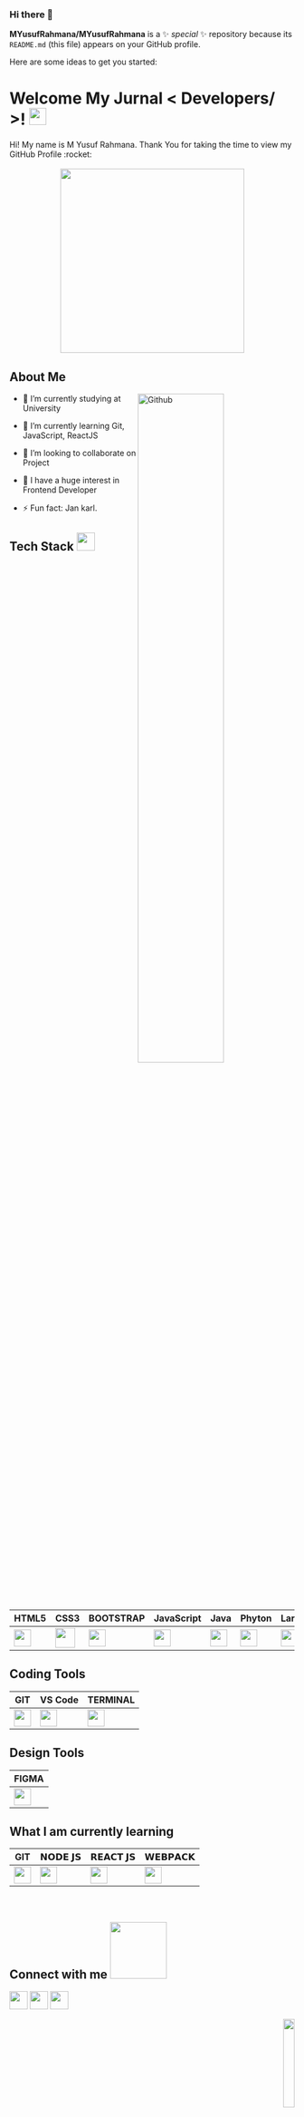 ### Hi there 👋


**MYusufRahmana/MYusufRahmana** is a ✨ _special_ ✨ repository because its `README.md` (this file) appears on your GitHub profile.

Here are some ideas to get you started:

<h1> Welcome My Jurnal < Developers/ >! <img src = "https://raw.githubusercontent.com/MartinHeinz/MartinHeinz/master/wave.gif" width = 30px> </h1>
<p align='center'>
</p>



<div size='20px'> Hi! My name is M Yusuf Rahmana. Thank You for taking the time to view my GitHub Profile :rocket: 
</div>
<br>
<div align="center"><img width=325 src = "https://media.giphy.com/media/v1.Y2lkPTc5MGI3NjExcG44b29mNGN0amhveDR2dzd3bzhidG04YTZxOXVvdmpobHNmbnZ2eiZlcD12MV9pbnRlcm5hbF9naWZfYnlfaWQmY3Q9Zw/yYfSDRdILeAnx1jhyt/giphy.gif" /></div>

<h2> About Me </h2>
<img width="55%" align="right" alt="Github" src="https://raw.githubusercontent.com/onimur/.github/master/.resources/git-header.svg" />

- 🔭 I’m currently studying at University
  
- 🌱 I’m currently learning Git, JavaScript, ReactJS
  
- 👯 I’m looking to collaborate on Project
  
- 💬 I have a huge interest in Frontend Developer
  
- ⚡ Fun fact: Jan karl.

<h2> Tech Stack <img src = "https://media2.giphy.com/media/QssGEmpkyEOhBCb7e1/giphy.gif?cid=ecf05e47a0n3gi1bfqntqmob8g9aid1oyj2wr3ds3mg700bl&rid=giphy.gif" width = 32px> </h2>

| HTML5 | CSS3 | BOOTSTRAP | JavaScript | Java | Phyton | Laravel |
| ------------- | ------------- |------------- | ------------- | ------------- | ------------- | ------------- |
| <img height="30px" src="https://cdn.svgporn.com/logos/html-5.svg"> | <img height="35px" src="https://cdn.svgporn.com/logos/css-3.svg"> | <img height="30px" src="https://cdn.svgporn.com/logos/bootstrap.svg"> |  <img height="30px" src="https://cdn.svgporn.com/logos/javascript.svg"> | <img height="30px" src="https://cdn.svgporn.com/logos/java.svg"> | <img height="30px" src="https://cdn.svgporn.com/logos/python.svg"> | <img height="30px" src="https://cdn.svgporn.com/logos/laravel.svg"> |


<h2>Coding Tools</h2>

| GIT  | VS Code | TERMINAL | 
| ------------- | ------------- |------------- |
| <img height="30px" src="https://cdn.svgporn.com/logos/git-icon.svg">  | <img height="30px" src="https://cdn.svgporn.com/logos/visual-studio-code.svg"> |  <img height="30px" src="https://cdn.svgporn.com/logos/terminal.svg"> | 

<h2>Design Tools</h2>

| FIGMA |
| ------------- |
| <img height="30px" src="https://cdn.svgporn.com/logos/figma.svg"> | 

<h2>What I am currently learning</h2>

| GIT | 𝗡𝗢𝗗𝗘 𝗝𝗦 | 𝗥𝗘𝗔𝗖𝗧 𝗝𝗦 | 𝗪𝗘𝗕𝗣𝗔𝗖𝗞 | 
| ------------- | ------------- |------------- | ------------- |
| <img height="30px" src="https://cdn.svgporn.com/logos/git.svg"> | <img height="30px" src="https://cdn.svgporn.com/logos/nodejs-icon.svg"> |  <img height="30px" src="https://cdn.svgporn.com/logos/react.svg"> |  <img height="30px" src="https://cdn.svgporn.com/logos/webpack.svg"> | 
<br>

<h2> Connect with me <img src='https://raw.githubusercontent.com/ShahriarShafin/ShahriarShafin/main/Assets/handshake.gif' width="100px"> </h2>
<a href = 'https://www.linkedin.com/in/myusufrhmn'> <img width = '32px' align= 'center' src="https://raw.githubusercontent.com/rahulbanerjee26/githubAboutMeGenerator/main/icons/linked-in-alt.svg"/></a> 
<a href = 'https://www.github.com/MYusufRahmana'> <img width = '32px' align= 'center' src="https://raw.githubusercontent.com/rahulbanerjee26/githubAboutMeGenerator/main/icons/github.svg"/></a>
<a href = 'https://www.instagram.com/myusufrhmn'> <img width = '32px' align= 'center' src="https://raw.githubusercontent.com/rahulbanerjee26/githubAboutMeGenerator/main/icons/instagram.svg"/></a>
  
<br>
<br>


<div align="right">
    <img width="20%" src="https://media.giphy.com/media/bGgsc5mWoryfgKBx1u/giphy.gif"/>
</div>

-----
